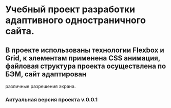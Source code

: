 # Учебный проект разработки адаптивного одностраничного сайта.
## В проекте использованы технологии Flexbox и Grid, к элементам применена CSS анимация, файловая структура проекта осуществлена по БЭМ, сайт адаптирован 
различные разрешения экрана. 
### Актуальная версия проекта v.0.0.1
